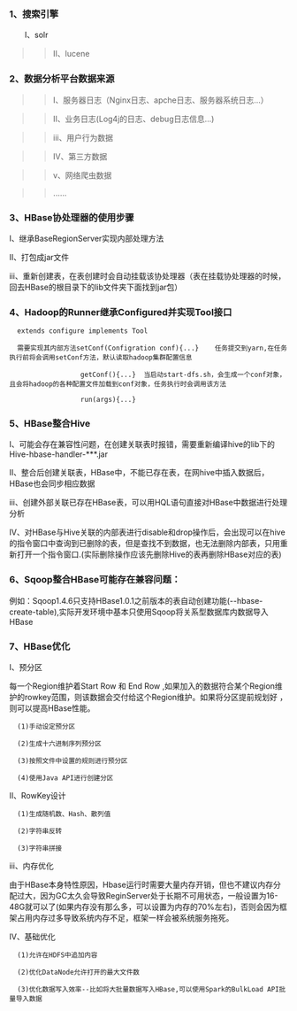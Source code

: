 ### 1、搜索引擎
&emsp;&emsp;Ⅰ、solr
  
  >>Ⅱ、lucene
### 2、数据分析平台数据来源
  >>Ⅰ、服务器日志（Nginx日志、apche日志、服务器系统日志...）
  
  >>Ⅱ、业务日志(Log4j的日志、debug日志信息...)
  
  >>ⅲ、用户行为数据
  
  >>Ⅳ、第三方数据
  
  >>ⅴ、网络爬虫数据
  
  >>......
### 3、HBase协处理器的使用步骤
  Ⅰ、继承BaseRegionServer实现内部处理方法
  
  Ⅱ、打包成jar文件
  
  ⅲ、重新创建表，在表创建时会自动挂载该协处理器（表在挂载协处理器的时候，回去HBase的根目录下的lib文件夹下面找到jar包）
### 4、Hadoop的Runner继承Configured并实现Tool接口
      extends configure implements Tool
      
      需要实现其内部方法setConf(Configration conf){...}    任务提交到yarn,在任务执行前将会调用setConf方法，默认读取hadoop集群配置信息
      
                      getConf(){...}  当启动start-dfs.sh，会生成一个conf对象，且会将hadoop的各种配置文件加载到conf对象，任务执行时会调用该方法
                      
                      run(args){...}  
### 5、HBase整合Hive
   Ⅰ、可能会存在兼容性问题，在创建关联表时报错，需要重新编译hive的lib下的Hive-hbase-handler-***.jar
   
   Ⅱ、整合后创建关联表，HBase中，不能已存在表，在网hive中插入数据后，HBase也会同步相应数据
   
   ⅲ、创建外部关联已存在HBase表，可以用HQL语句直接对HBase中数据进行处理分析
   
   Ⅳ、对HBase与Hive关联的内部表进行disable和drop操作后，会出现可以在hive的指令窗口中查询到已删除的表，但是查找不到数据，也无法删除内部表，只用重新打开一个指令窗口.(实际删除操作应该先删除Hive的表再删除HBase对应的表)
### 6、Sqoop整合HBase可能存在兼容问题：

   例如：Sqoop1.4.6只支持HBase1.0.1之前版本的表自动创建功能(--hbase-create-table),实际开发环境中基本只使用Sqoop将关系型数据库内数据导入HBase
### 7、HBase优化

   Ⅰ、预分区
   
   每一个Region维护着Start Row 和 End Row ,如果加入的数据符合某个Region维护的rowkey范围，则该数据会交付给这个Region维护。如果将分区提前规划好
，则可以提高HBase性能。
 
      (1)手动设定预分区
      
      (2)生成十六进制序列预分区
      
      (3)按照文件中设置的规则进行预分区
      
      (4)使用Java API进行创建分区
      
   Ⅱ、RowKey设计
   
      (1)生成随机数、Hash、散列值
      
      (2)字符串反转
      
      (3)字符串拼接
      
   ⅲ、内存优化
   
   由于HBase本身特性原因，Hbase运行时需要大量内存开销，但也不建议内存分配过大，因为GC太久会导致ReginServer处于长期不可用状态，一般设置为16-48G就可以了(如果内存没有那么多，可以设置为内存的70%左右)，否则会因为框架占用内存过多导致系统内存不足，框架一样会被系统服务拖死。
  
   Ⅳ、基础优化
   
      (1)允许在HDFS中追加内容
      
      (2)优化DataNode允许打开的最大文件数
      
      (3)优化数据写入效率--比如将大批量数据写入HBase,可以使用Spark的BulkLoad API批量导入数据
      
